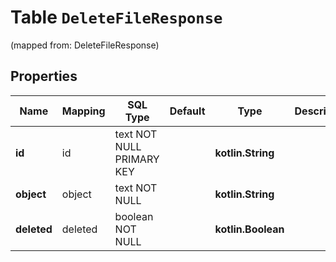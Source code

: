 
# Table `DeleteFileResponse`
(mapped from: DeleteFileResponse)

## Properties
Name | Mapping | SQL Type | Default | Type | Description | Notes
---- | ------- | -------- | ------- | ---- | ----------- | -----
**id** | id | text NOT NULL PRIMARY KEY |  | **kotlin.String** |  | 
**object** | object | text NOT NULL |  | **kotlin.String** |  | 
**deleted** | deleted | boolean NOT NULL |  | **kotlin.Boolean** |  | 





